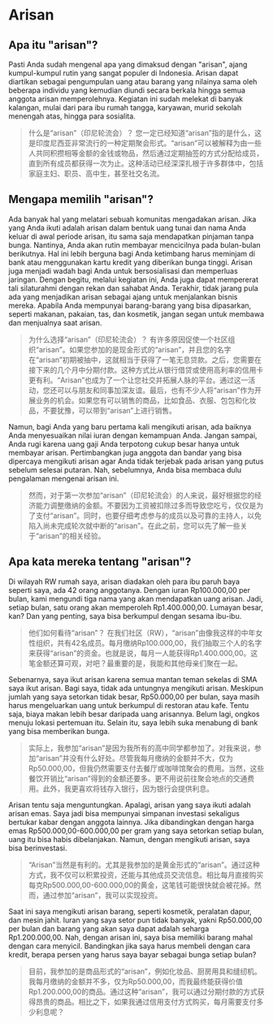 # Arisan

## Apa itu "arisan"?

Pasti Anda sudah mengenal apa yang dimaksud dengan "arisan", ajang kumpul-kumpul rutin yang sangat populer di Indonesia. Arisan dapat diartikan sebagai pengumpulan uang atau barang yang nilainya sama oleh beberapa individu yang kemudian diundi secara berkala hingga semua anggota arisan memperolehnya. Kegiatan ini sudah melekat di banyak kalangan, mulai dari para ibu rumah tangga, karyawan, murid sekolah menengah atas, hingga para sosialita.

> 什么是“arisan”（印尼轮流会）？
> 您一定已经知道“arisan”指的是什么，这是印度尼西亚非常流行的一种定期聚会形式。“arisan”可以被解释为由一些人共同积攒相等金额的金钱或物品，然后通过定期抽签的方式分配给成员，直到所有成员都获得一次为止。这种活动已经深深扎根于许多群体中，包括家庭主妇、职员、高中生，甚至社交名流。

## Mengapa memilih "arisan"?

Ada banyak hal yang melatari sebuah komunitas mengadakan arisan. Jika yang Anda ikuti adalah arisan dalam bentuk uang tunai dan nama Anda keluar di awal periode arisan, itu sama saja mendapatkan pinjaman tanpa bunga. Nantinya, Anda akan rutin membayar mencicilnya pada bulan-bulan berikutnya. Hal ini lebih berguna bagi Anda ketimbang harus meminjam di bank atau menggunakan kartu kredit yang diberikan bunga tinggi. Arisan juga menjadi wadah bagi Anda untuk bersosialisasi dan memperluas jaringan. Dengan begitu, melalui kegiatan ini, Anda juga dapat mempererat tali silaturahmi dengan rekan dan sahabat Anda. Terakhir, tidak jarang pula ada yang menjadikan arisan sebagai ajang untuk menjalankan bisnis mereka. Apabila Anda mempunyai barang-barang yang bisa dipasarkan, seperti makanan, pakaian, tas, dan kosmetik, jangan segan untuk membawa dan menjualnya saat arisan.

> 为什么选择“arisan”（印尼轮流会）？
> 有许多原因促使一个社区组织“arisan”。如果您参加的是现金形式的“arisan”，并且您的名字在“arisan”初期被抽中，这就相当于获得了一笔无息贷款。之后，您需要在接下来的几个月中分期付款。这种方式比从银行借贷或使用高利率的信用卡更有利。“Arisan”也成为了一个让您社交并拓展人脉的平台。通过这一活动，您还可以与朋友和同事加深友谊。最后，也有不少人将“arisan”作为开展业务的机会。如果您有可以销售的商品，比如食品、衣服、包包和化妆品，不要犹豫，可以带到“arisan”上进行销售。

Namun, bagi Anda yang baru pertama kali mengikuti arisan, ada baiknya Anda menyesuaikan nilai iuran dengan kemampuan Anda. Jangan sampai, Anda rugi karena uang gaji Anda terpotong cukup besar hanya untuk membayar arisan. Pertimbangkan juga anggota dan bandar yang bisa dipercaya mengikuti arisan agar Anda tidak terjebak pada arisan yang putus sebelum selesai putaran. Nah, sebelumnya, Anda bisa membaca dulu pengalaman mengenai arisan ini.

> 然而，对于第一次参加“arisan”（印尼轮流会）的人来说，最好根据您的经济能力调整缴纳的金额。不要因为工资被扣除过多而导致您吃亏，仅仅是为了支付“arisan”。同时，也要仔细考虑参与的成员以及可靠的主持人，以免陷入尚未完成轮次就中断的“arisan”。在此之前，您可以先了解一些关于“arisan”的相关经验。

## Apa kata mereka tentang "arisan"?

Di wilayah RW rumah saya, arisan diadakan oleh para ibu paruh baya seperti saya, ada 42 orang anggotanya. Dengan iuran Rp100.000,00 per bulan, kami mengundi tiga nama yang akan mendapatkan uang arisan. Jadi, setiap bulan, satu orang akan memperoleh Rp1.400.000,00. Lumayan besar, kan? Dan yang penting, saya bisa berkumpul dengan sesama ibu-ibu.

> 他们如何看待“arisan”？
> 在我们社区（RW），“arisan”由像我这样的中年女性组织，共有42名成员。每月缴纳Rp100.000,00，我们抽取三个人的名字来获得“arisan”的资金。也就是说，每月一人能获得Rp1.400.000,00。这笔金额还算可观，对吧？最重要的是，我能和其他母亲们聚在一起。

Sebenarnya, saya ikut arisan karena semua mantan teman sekelas di SMA saya ikut arisan. Bagi saya, tidak ada untungnya mengikuti arisan. Meskipun jumlah yang saya setorkan tidak besar, Rp50.000,00 per bulan, saya masih harus mengeluarkan uang untuk berkumpul di restoran atau kafe. Tentu saja, biaya makan lebih besar daripada uang arisannya. Belum lagi, ongkos menuju lokasi pertemuan itu. Selain itu, saya lebih suka menabung di bank yang bisa memberikan bunga.

> 实际上，我参加“arisan”是因为我所有的高中同学都参加了。对我来说，参加“arisan”并没有什么好处。尽管我每月缴纳的金额并不大，仅为Rp50.000,00，但我仍然需要支付去餐厅或咖啡馆聚会的费用。当然，这些餐饮开销比“arisan”得到的金额还要多。更不用说前往聚会地点的交通费用。此外，我更喜欢将钱存入银行，因为银行会提供利息。

Arisan tentu saja menguntungkan. Apalagi, arisan yang saya ikuti adalah arisan emas. Saya jadi bisa mempunyai simpanan investasi sekaligus bertukar kabar dengan anggota lainnya. Jika dibandingkan dengan harga emas Rp500.000,00-600.000,00 per gram yang saya setorkan setiap bulan, uang itu bisa habis dibelanjakan. Namun, dengan mengikuti arisan, saya bisa berinvestasi.

> “Arisan”当然是有利的。尤其是我参加的是黄金形式的“arisan”。通过这种方式，我不仅可以积累投资，还能与其他成员交流信息。相比每月直接购买每克Rp500.000,00-600.000,00的黄金，这笔钱可能很快就会被花掉。然而，通过参加“arisan”，我可以实现投资。

Saat ini saya mengikuti arisan barang, seperti kosmetik, peralatan dapur, dan mesin jahit. Iuran yang saya setor pun tidak banyak, yakni Rp50.000,00 per bulan dan barang yang akan saya dapat adalah seharga Rp1.200.000,00. Nah, dengan arisan ini, saya bisa memiliki barang mahal dengan cara menyicil. Bandingkan jika saya harus membeli dengan cara kredit, berapa persen yang harus saya bayar sebagai bunga setiap bulan?

> 目前，我参加的是商品形式的“arisan”，例如化妆品、厨房用具和缝纫机。我每月缴纳的金额并不多，仅为Rp50.000,00，而我最终能获得价值Rp1.200.000,00的商品。通过这种“arisan”，我可以通过分期付款的方式获得昂贵的商品。相比之下，如果我通过信用支付方式购买，每月需要支付多少利息呢？
